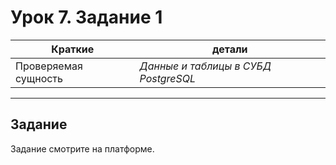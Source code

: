 # Урок 7. Задание 1

| Краткие | детали |
| --- | --- |
| Проверяемая сущность | *Данные и таблицы в СУБД PostgreSQL* |

- - -

## Задание

Задание смотрите на платформе.
